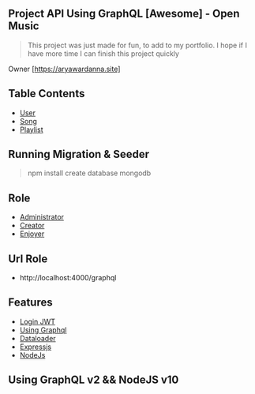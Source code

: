 ## Project API Using GraphQL [Awesome] - Open Music

> This project was just made for fun, to add to my portfolio. I hope if I have more time I can finish this project quickly

Owner [https://aryawardanna.site]

## Table Contents

- [User](#user)
- [Song](#song)
- [Playlist](#playlist)

## Running Migration & Seeder

> npm install
> create database mongodb

## Role

- [Administrator](#admin)
- [Creator](#creator)
- [Enjoyer](#enjoyer)

## Url Role

- http://localhost:4000/graphql

## Features

- [Login JWT](#jwt)
- [Using Graphql](#graphql)
- [Dataloader](#loader)
- [Expressjs](#express)
- [NodeJs](#nodejs)

## Using GraphQL v2 && NodeJS v10
